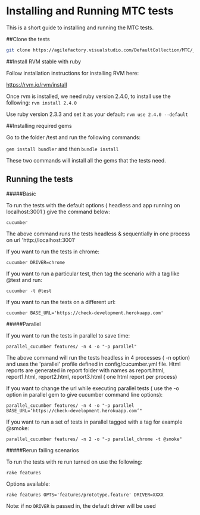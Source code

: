 Installing and Running MTC tests
================================

This is a short guide to installing and running the MTC tests.  

##Clone the tests

```bash
git clone https://agilefactory.visualstudio.com/DefaultCollection/MTC/_git/app
```

##Install RVM stable with ruby

Follow installation instructions for installing RVM here:

https://rvm.io/rvm/install
 
Once rvm is installed, we need ruby version 2.4.0, to install use the following:
 `rvm install 2.4.0`
 
Use ruby version 2.3.3 and set it as your default:
 `rvm use 2.4.0 --default`

##Installing required gems

Go to the folder /test and run the following commands:

`gem install bundler` and then `bundle install`

These two commands will install all the gems that the tests need.

## Running the tests

#####Basic

To run the tests with the default options ( headless and app running on localhost:3001 ) give the command below:

`cucumber`
 
 The above command runs the tests headless & sequentially in one process on url 'http://localhost:3001'

If you want to run the tests in chrome:

`cucumber DRIVER=chrome`

If you want to run a particular test, then tag the scenario with a tag like @test and run:

`cucumber -t @test`

If you want to run the tests on a different url:

`cucumber BASE_URL='https://check-development.herokuapp.com'`

#####Parallel

If you want to run the tests in parallel to save time:
 
 `parallel_cucumber features/ -n 4 -o "-p parallel" `
 
 The above command will run the tests headless in 4 processes ( -n option) and uses the 'parallel' profile defined in config/cucumber.yml file.
 Html reports are generated in report folder with names as report.html, report1.html, report2.html, report3.html ( one html report per process)
 
If you want to change the url while executing parallel tests ( use the -o option in parallel gem to give cucumber command line options):
 
 `parallel_cucumber features/ -n 4 -o "-p parallel BASE_URL=‘https://check-development.herokuapp.com’"`
 
If you want to run a set of tests in parallel tagged with a tag for example @smoke:
 
 `parallel_cucumber features/ -n 2 -o "-p parallel_chrome -t @smoke"`
 
#####Rerun failing scenarios

To run the tests with re run turned on use the following:

`rake features`

Options available:

`rake features OPTS='features/prototype.feature' DRIVER=XXXX`

Note: if no `DRIVER` is passed in, the default driver will be used